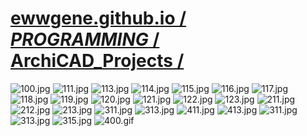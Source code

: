 
# [ewwgene.github.io /](https://ewwgene.github.io/) [_PROGRAMMING_ /](https://ewwgene.github.io/PROGRAMMING) [ArchiCAD_Projects /](https://ewwgene.github.io/ArchiCAD_Projects)

<a id="100"></a> ![100.jpg](https://ewwgene.github.io/ArchiCAD_Projects/100.jpg)
<a id="111"></a> ![111.jpg](https://ewwgene.github.io/ArchiCAD_Projects/111.jpg)
<a id="113"></a> ![113.jpg](https://ewwgene.github.io/ArchiCAD_Projects/113.jpg)
<a id="114"></a> ![114.jpg](https://ewwgene.github.io/ArchiCAD_Projects/114.jpg)
<a id="115"></a> ![115.jpg](https://ewwgene.github.io/ArchiCAD_Projects/115.jpg)
<a id="116"></a> ![116.jpg](https://ewwgene.github.io/ArchiCAD_Projects/116.jpg)
<a id="117"></a> ![117.jpg](https://ewwgene.github.io/ArchiCAD_Projects/117.jpg)
<a id="118"></a> ![118.jpg](https://ewwgene.github.io/ArchiCAD_Projects/118.jpg)
<a id="119"></a> ![119.jpg](https://ewwgene.github.io/ArchiCAD_Projects/119.jpg)
<a id="120"></a> ![120.jpg](https://ewwgene.github.io/ArchiCAD_Projects/120.jpg)
<a id="121"></a> ![121.jpg](https://ewwgene.github.io/ArchiCAD_Projects/121.jpg)
<a id="122"></a> ![122.jpg](https://ewwgene.github.io/ArchiCAD_Projects/122.jpg)
<a id="123"></a> ![123.jpg](https://ewwgene.github.io/ArchiCAD_Projects/123.jpg)
<a id="211m"></a> ![211.jpg](https://ewwgene.github.io/ArchiCAD_Projects/Making/211.jpg)
<a id="212m"></a> ![212.jpg](https://ewwgene.github.io/ArchiCAD_Projects/Making/212.jpg)
<a id="213m"></a> ![213.jpg](https://ewwgene.github.io/ArchiCAD_Projects/Making/213.jpg)
<a id="311m"></a> ![311.jpg](https://ewwgene.github.io/ArchiCAD_Projects/Making/311.jpg)
<a id="313m"></a> ![313.jpg](https://ewwgene.github.io/ArchiCAD_Projects/Making/313.jpg)
<a id="411m"></a> ![411.jpg](https://ewwgene.github.io/ArchiCAD_Projects/Making/411.jpg)
<a id="413m"></a> ![413.jpg](https://ewwgene.github.io/ArchiCAD_Projects/Making/413.jpg)
<a id="311"></a> ![311.jpg](https://ewwgene.github.io/ArchiCAD_Projects/311.jpg)
<a id="313"></a> ![313.jpg](https://ewwgene.github.io/ArchiCAD_Projects/313.jpg)
<a id="315"></a> ![315.jpg](https://ewwgene.github.io/ArchiCAD_Projects/315.jpg)
<a id="400"></a> ![400.gif](https://ewwgene.github.io/ArchiCAD_Projects/400.gif)

